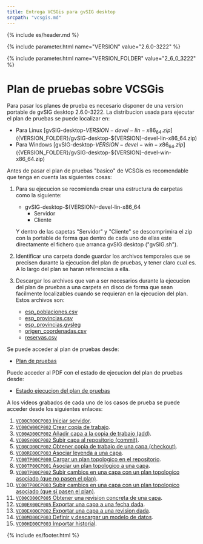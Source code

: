 ```yaml
---
title: Entrega VCSGis para gvSIG desktop
srcpath: "vcsgis.md"
---
```

{% include es/header.md %}

{% include parameter.html name="VERSION" value="2.6.0-3222" %}

{% include parameter.html name="VERSION_FOLDER" value="2_6_0_3222" %}


# Plan de pruebas sobre VCSGis

Para pasar los planes de prueba es necesario disponer de una version portable de gvSIG desktop 2.6.0-3222.
La distribucion usada para ejecutar el plan de pruebas se puede localizar en:
* Para Linux [gvSIG-desktop-${VERSION}-devel-lin-x86_64.zip](${VERSION_FOLDER}/gvSIG-desktop-${VERSION}-devel-lin-x86_64.zip)
* Para Windows [gvSIG-desktop-${VERSION}-devel-win-x86_64.zip](${VERSION_FOLDER}/gvSIG-desktop-${VERSION}-devel-win-x86_64.zip)

Antes de pasar el plan de pruebas "basico" de VCSGis es recomendable que tenga en cuenta las siguientes cosas:
1. Para su ejecucion se recomienda crear una estructura de carpetas como la siguiente:
   * gvSIG-desktop-${VERSION}-devel-lin-x86_64
     * Servidor
     * Cliente 

   Y dentro de las capetas "Servidor" y "Cliente" se descomprimira el zip con la portable de forma que dentro
   de cada uno de ellas este directamente el fichero que arranca gvSIG desktop ("gvSIG.sh").

2. Identificar una carpeta donde guardar los archivos temporales que se precisen 
   durante la ejecucion del plan de pruebas, y tener claro cual es. A lo largo del plan se
   haran referencias a ella.

3. Descargar los archivos que van a ser necesarios durante la ejecucion del plan de pruebas
   a una carpeta en disco de forma que sean facilmente localizables cuando se requieran
   en la ejecucion del plan. Estos archivos son:
   * [esp_poblaciones.csv](casos/VC00/data/esp_poblaciones.csv)
   * [esp_provincias.csv](casos/VC00/data/esp_provincias.csv)
   * [esp_provincias.gvsleg](casos/VC00/data/esp_provincias.gvsleg)
   * [origen_coordenadas.csv](casos/VC00/data/origen_coordenadas.csv)
   * [reservas.csv](casos/VC00/data/reservas.csv)

Se puede acceder al plan de pruebas desde:

* [Plan de pruebas](casos/VC00/plans/planVC00PLAN003.md)

Puede acceder al PDF con el estado de ejecucion del plan de pruebas desde:
* [Estado ejecucion del plan de pruebas](2_6_0_3222/Estado_ejecucion_del_plan_de_pruebas.pdf)

A los videos grabados de cada uno de los casos de prueba se puede acceder desde los siguientes enlaces:
1. [```VC00CR00CP003``` Iniciar servidor](${VERSION_FOLDER}/VC00CR00CP003.mp4).
1. [```VC00CW00CP002``` Crear copia de trabajo](${VERSION_FOLDER}/VC00CW00CP002.mp4).
1. [```VC00AD00CP002``` Añadir capa a la copia de trabajo (add)](${VERSION_FOLDER}/VC00AD00CP002.mp4).
1. [```VC00SY00CP002``` Subir capa al repositorio (commit)](${VERSION_FOLDER}/VC00SY00CP002.mp4).
1. [```VC00CO00CP002``` Obtener copia de trabajo de una capa (checkout)](${VERSION_FOLDER}/VC00CO00CP002.mp4).
1. [```VC00RE00CP003``` Asociar leyenda a una capa](${VERSION_FOLDER}/VC00RE00CP003.mp4).
1. [```VC00TP00CP000``` Cargar un plan topologico en el repositorio](${VERSION_FOLDER}/VC00TP00CP000.mp4).
1. [```VC00TP00CP001``` Asociar un plan topologico a una capa](${VERSION_FOLDER}/VC00TP00CP001.mp4).
1. [```VC00TP00CP002``` Subir cambios en una capa con un plan topologico asociado (que no pasen el plan)](${VERSION_FOLDER}/VC00TP00CP002.mp4).
1. [```VC00TP00CP003``` Subir cambios en una capa con un plan topologico asociado (que sí pasen el plan)](${VERSION_FOLDER}/VC00TP00CP003.mp4).
1. [```VC00CO00CP005``` Obtener una revision concreta de una capa](${VERSION_FOLDER}/VC00CO00CP005.mp4).
1. [```VC00EX00CP005``` Exportar una capa a una fecha dada](${VERSION_FOLDER}/VC00EX00CP005.mp4).
1. [```VC00EX00CP002``` Exportar una capa a una revision dada](${VERSION_FOLDER}/VC00EX00CP002.mp4).
1. [```VC00MO00CP003``` Definir y descargar un modelo de datos](${VERSION_FOLDER}/VC00MO00CP003.mp4).
1. [```VC00HI00CP003``` Importar historial](${VERSION_FOLDER}/VC00HI00CP003.mp4).

<div style="display:none;"  markdown="1">

Notas para descargar la web:
* Para descargar la web de los casos de prueba:
  ```
  wget -m --convert-links --page-requisites --no-parent  https://gvsigassociation.github.io/gvsig-desktop-testing/
  wget -m --convert-links --page-requisites --no-parent  https://gvsigassociation.github.io/gvsig-desktop-testing/vcsgis.html
  cd gvsigassociation.github.io/gvsig-desktop-testing
  rm index.html
  mv vcsgis.html index.html
  
  ```
* Una vez descargado, el raiz de la web estara en la carpeta ```gvsigassociation.github.io/gvsig-desktop-testing```.

* Dejar en "casos" solo la carpeta "VC00".
* 
* Crear la carpteta de la version (2_6_0_3222) en el raiz de la web.

</div>


{% include es/footer.html %}


